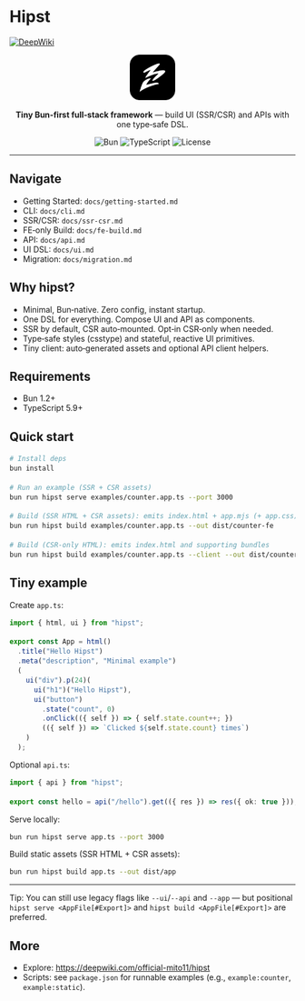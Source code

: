 # Hipst

[![DeepWiki](https://img.shields.io/badge/DeepWiki-Explore-blue)](https://deepwiki.com/official-mito11/hipst)

<p align="center">
  <img src="assets/icon.svg" alt="hipst logo" width="80" height="80" />
</p>

<p align="center">
  <b>Tiny Bun‑first full‑stack framework</b> — build UI (SSR/CSR) and APIs with one type‑safe DSL.
</p>

<p align="center">
  <img alt="Bun" src="https://img.shields.io/badge/Bun-1.2%2B-black?logo=bun&logoColor=white" />
  <img alt="TypeScript" src="https://img.shields.io/badge/TypeScript-5.9%2B-3178C6?logo=typescript&logoColor=white" />
  <img alt="License" src="https://img.shields.io/badge/License-MIT-green" />
</p>

---

## Navigate
- Getting Started: `docs/getting-started.md`
- CLI: `docs/cli.md`
- SSR/CSR: `docs/ssr-csr.md`
- FE‑only Build: `docs/fe-build.md`
- API: `docs/api.md`
- UI DSL: `docs/ui.md`
- Migration: `docs/migration.md`

## Why hipst?
- Minimal, Bun‑native. Zero config, instant startup.
- One DSL for everything. Compose UI and API as components.
- SSR by default, CSR auto‑mounted. Opt‑in CSR‑only when needed.
- Type‑safe styles (csstype) and stateful, reactive UI primitives.
- Tiny client: auto‑generated assets and optional API client helpers.

## Requirements
- Bun 1.2+
- TypeScript 5.9+

## Quick start
```bash
# Install deps
bun install

# Run an example (SSR + CSR assets)
bun run hipst serve examples/counter.app.ts --port 3000

# Build (SSR HTML + CSR assets): emits index.html + app.mjs (+ app.css) and supporting bundles
bun run hipst build examples/counter.app.ts --out dist/counter-fe

# Build (CSR-only HTML): emits index.html and supporting bundles
bun run hipst build examples/counter.app.ts --client --out dist/counter-fe-client
```

## Tiny example

Create `app.ts`:

```ts
import { html, ui } from "hipst";

export const App = html()
  .title("Hello Hipst")
  .meta("description", "Minimal example")
  (
    ui("div").p(24)(
      ui("h1")("Hello Hipst"),
      ui("button")
        .state("count", 0)
        .onClick(({ self }) => { self.state.count++; })
        (({ self }) => `Clicked ${self.state.count} times`)
    )
  );
```

Optional `api.ts`:

```ts
import { api } from "hipst";

export const hello = api("/hello").get(({ res }) => res({ ok: true }));
```

Serve locally:

```bash
bun run hipst serve app.ts --port 3000
```

Build static assets (SSR HTML + CSR assets):

```bash
bun run hipst build app.ts --out dist/app
```

---

Tip: You can still use legacy flags like `--ui`/`--api` and `--app` — but positional `hipst serve <AppFile[#Export]>` and `hipst build <AppFile[#Export]>` are preferred.

## More
- Explore: https://deepwiki.com/official-mito11/hipst
- Scripts: see `package.json` for runnable examples (e.g., `example:counter`, `example:static`).
